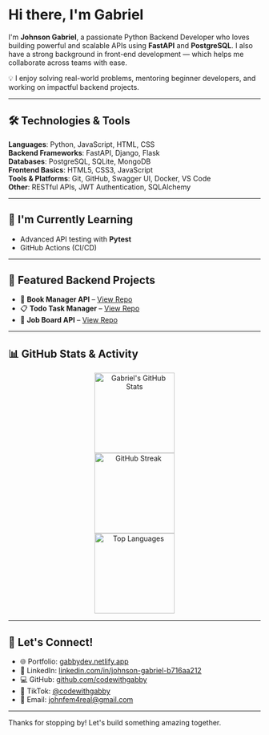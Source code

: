 # Hi there, I'm Gabriel

I'm **Johnson Gabriel**, a passionate Python Backend Developer who loves building powerful and scalable APIs using **FastAPI** and **PostgreSQL**. I also have a strong background in front-end development — which helps me collaborate across teams with ease. 

💡 I enjoy solving real-world problems, mentoring beginner developers, and working on impactful backend projects.

---

## 🛠 Technologies & Tools

**Languages**: Python, JavaScript, HTML, CSS  
**Backend Frameworks**: FastAPI, Django, Flask  
**Databases**: PostgreSQL, SQLite, MongoDB  
**Frontend Basics**: HTML5, CSS3, JavaScript  
**Tools & Platforms**: Git, GitHub, Swagger UI, Docker, VS Code  
**Other**: RESTful APIs, JWT Authentication, SQLAlchemy

---

## 🚧 I'm Currently Learning

- Advanced API testing with **Pytest**
- GitHub Actions (CI/CD)

---

## 📂 Featured Backend Projects

- 📘 **Book Manager API** – [View Repo](https://github.com/codewithgabby/book-manager-api)  
- 📋 **Todo Task Manager** – [View Repo](https://github.com/codewithgabby/todo-api)  
- 📅 **Job Board API** – [View Repo](https://github.com/codewithgabby/job_board_api)

---

## 📊 GitHub Stats & Activity

<!-- GitHub Stats - Theme-Aware -->
<p align="center">

  <!-- Dark Mode -->
  <picture>
    <source media="(prefers-color-scheme: dark)" srcset="https://github-readme-stats.vercel.app/api?username=codewithgabby&show_icons=true&theme=github_dark&hide_title=true" />
    <source media="(prefers-color-scheme: light)" srcset="https://github-readme-stats.vercel.app/api?username=codewithgabby&show_icons=true&theme=default&hide_title=true" />
    <img src="https://github-readme-stats.vercel.app/api?username=codewithgabby&show_icons=true" alt="Gabriel's GitHub Stats" height="160" />
  </picture>

  <br/>

  <!-- GitHub Streak -->
  <picture>
    <source media="(prefers-color-scheme: dark)" srcset="https://github-readme-streak-stats.herokuapp.com?user=codewithgabby&theme=github-dark&hide_border=true" />
    <source media="(prefers-color-scheme: light)" srcset="https://github-readme-streak-stats.herokuapp.com?user=codewithgabby&theme=default&hide_border=true" />
    <img src="https://github-readme-streak-stats.herokuapp.com?user=codewithgabby" alt="GitHub Streak" height="160" />
  </picture>

  <br/>

  <!-- Top Languages -->
  <picture>
    <source media="(prefers-color-scheme: dark)" srcset="https://github-readme-stats.vercel.app/api/top-langs/?username=codewithgabby&layout=compact&theme=github_dark&hide_border=true" />
    <source media="(prefers-color-scheme: light)" srcset="https://github-readme-stats.vercel.app/api/top-langs/?username=codewithgabby&layout=compact&theme=default&hide_border=true" />
    <img src="https://github-readme-stats.vercel.app/api/top-langs/?username=codewithgabby&layout=compact" alt="Top Languages" height="160" />
  </picture>

</p>

---

## 📢 Let's Connect!

- 🌐 Portfolio: [gabbydev.netlify.app](https://gabbydev.netlify.app)  
- 💼 LinkedIn: [linkedin.com/in/johnson-gabriel-b716aa212](https://www.linkedin.com/in/johnson-gabriel-b716aa212/)  
- 💻 GitHub: [github.com/codewithgabby](https://github.com/codewithgabby)  
- 🎥 TikTok: [@codewithgabby](https://tiktok.com/@codewithgabby)  
- 📩 Email: johnfem4real@gmail.com

---

Thanks for stopping by! Let's build something amazing together.
